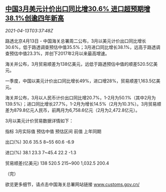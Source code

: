 <!--1618286462000-->
[中国3月美元计价出口同比增30.6% 进口超预期增38.1%创逾四年新高](https://cn.reuters.com/article/china-march-import-export-0413-idCNKBS2C00A0)
------

<div><i>2021-04-13T03:37:48Z</i></div><p>路透北京4月13日 - 中国海关总署周二公布，3月以美元计价出口同比增长30.6%，低于路透调查预估中值35.5%；3月进口同比增长38.1%，远高于路透调查预估中值23.3%，并创下2017年2月以来最高增速。</p><p>海关并公布，3月贸易顺差为138亿美元，远低于路透预估中值的顺差520.5亿美元。</p><p>一季度，中国以美元计价出口同比增长49%，进口增28%，贸易顺差1,163.5亿美元。</p><p>海关并公布，3月以人民币计价出口同比增20.7%，1-2月为50.1%（其中2月为139.5%）；进口同比增长27.7%，1-2月为增长14.5%（2月为10.3%）。3月贸易顺差为879.8亿元人民币，前两月为6,758.6亿元（2月为2,472.8亿元）。</p><p>3月以美元计价贸易数据详情如下：</p><p>指标 3月实际值 预估中值 预估区间 前值 上年同期</p><p>出口(%) 30.6 35.5 8~55 60.6 -6.9</p><p>进口(%) 38.1 23.3 7~45.4 22.2 -1.3</p><p>贸易顺差(亿美元) 138 520.5 215~900 1,032.5 200.4</p><p>（完）</p><p>欲览更多细节，请点击中国海关总署网站链接 <a href="http://www.customs.gov.cn/">www.customs.gov.cn/</a></p>
